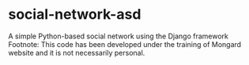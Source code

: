 # social-network-asd
A simple Python-based social network using the Django framework   Footnote: This code has been developed under the training of Mongard website and it is not necessarily personal.
